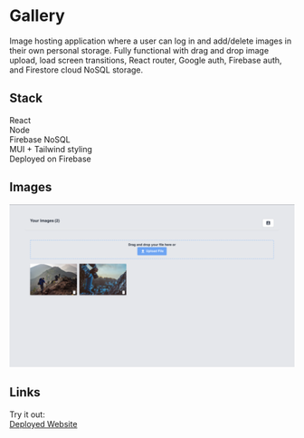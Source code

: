 #  Gallery

Image hosting application where a user can log in and add/delete images in their own personal storage. Fully functional with drag and drop image upload, load screen transitions, React router, Google auth, Firebase auth, and Firestore cloud NoSQL storage. 

## Stack
React  
Node  
Firebase NoSQL  
MUI + Tailwind styling    
Deployed on Firebase  

## Images

![wide-preview](https://github.com/nyozov/gallery/blob/master/src/assets/preview-wide.png?raw=true)

## Links
Try it out:  
[Deployed Website](https://coherent-server-332620.web.app/)

